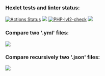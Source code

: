 ### Hexlet tests and linter status:
[![Actions Status](https://github.com/stanokk/php-project-lvl2/workflows/hexlet-check/badge.svg)](https://github.com/stanokk/php-project-lvl2/actions)
<a href="https://codeclimate.com/github/stanokk/php-project-lvl2/maintainability"><img src="https://api.codeclimate.com/v1/badges/35530342c820858136cd/maintainability" /></a>
[![PHP-lvl2-check](https://github.com/stanokk/php-project-lvl2/actions/workflows/workflow-lvl2.yml/badge.svg)](https://github.com/stanokk/php-project-lvl2/actions/workflows/workflow-lvl2.yml)
<a href="https://codeclimate.com/github/stanokk/php-project-lvl2/test_coverage"><img src="https://api.codeclimate.com/v1/badges/35530342c820858136cd/test_coverage"/></a>

### Compare two '.yml' files:
<a href="https://asciinema.org/a/PTtZCIsu6ThBiSU4yP6erkrWI" target="_blank"><img src="https://asciinema.org/a/PTtZCIsu6ThBiSU4yP6erkrWI.svg" /></a>

### Compare recursively two '.json' files:
<a href="https://asciinema.org/a/LBsotMz82qnalUfC2XR94jfK9" target="_blank"><img src="https://asciinema.org/a/LBsotMz82qnalUfC2XR94jfK9.svg" /></a>